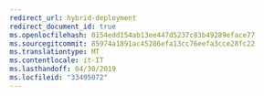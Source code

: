 ```yaml
---
redirect_url: hybrid-deployment
redirect_document_id: true
ms.openlocfilehash: 0154edd154ab13ee447d5237c83b49289eface77
ms.sourcegitcommit: 85974a1891ac45286efa13cc76eefa3cce28fc22
ms.translationtype: MT
ms.contentlocale: it-IT
ms.lasthandoff: 04/30/2019
ms.locfileid: "33495072"
---
```


